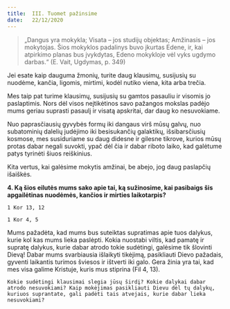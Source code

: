 ```yaml
---
title:  III. Tuomet pažinsime
date:   22/12/2020
---
```


> <p></p>
> „Dangus yra mokykla; Visata – jos studijų objektas; Amžinasis – jos mokytojas. Šios mokyklos padalinys buvo įkurtas Edene, ir, kai atpirkimo planas bus įvykdytas, Edeno mokykloje vėl vyks ugdymo darbas.“ (E. Vait, Ugdymas, p. 349)

Jei esate kaip dauguma žmonių, turite daug klausimų, susijusių su nuodėme, kančia, ligomis, mirtimi, kodėl nutiko viena, kita arba trečia.

Mes taip pat turime klausimų, susijusių su gamtos pasauliu ir visomis jo paslaptimis. Nors dėl visos neįtikėtinos savo pažangos mokslas padėjo mums geriau suprasti pasaulį ir visatą apskritai, dar daug ko nesuvokiame.

Nuo paprasčiausių gyvybės formų iki dangaus virš mūsų galvų, nuo subatominių dalelių judėjimo iki besisukančių galaktikų, išsibarsčiusių kosmose, mes susiduriame su daug didesne ir gilesne tikrove, kurios mūsų protas dabar negali suvokti, ypač dėl čia ir dabar riboto laiko, kad galėtume patys tyrinėti šiuos reiškinius.

Kita vertus, kai galėsime mokytis amžinai, be abejo, jog daug paslapčių išaiškės.

**4. Ką šios eilutės mums sako apie tai, ką sužinosime, kai pasibaigs šis apgailėtinas nuodėmės, kančios ir mirties laikotarpis?**

`1 Kor 13, 12`

`1 Kor 4, 5`													

Mums pažadėta, kad mums bus suteiktas supratimas apie tuos dalykus, kurie kol kas mums lieka paslėpti. Kokia nuostabi viltis, kad pamatę ir supratę dalykus, kurie dabar atrodo tokie sudėtingi, galėsime tik šlovinti Dievą! Dabar mums svarbiausia išlaikyti tikėjimą, pasikliauti Dievo pažadais, gyventi laikantis turimos šviesos ir ištverti iki galo. Gera žinia yra tai, kad mes visa galime Kristuje, kuris mus stiprina (Fil 4, 13).

`Kokie sudėtingi klausimai slegia jūsų širdį? Kokie dalykai dabar atrodo nesuvokiami? Kaip mokėjimas pasikliauti Dievu dėl tų dalykų, kuriuos suprantate, gali padėti tais atvejais, kurie dabar lieka nesuvokiami?`